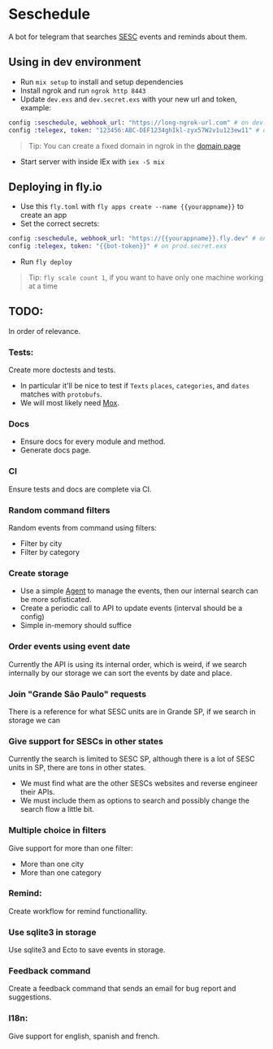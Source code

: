 # Seschedule

A bot for telegram that searches [SESC](https://www.sescsp.org.br/) events and reminds about them.

## Using in dev environment

  * Run `mix setup` to install and setup dependencies
  * Install ngrok and run `ngrok http 8443`
  * Update `dev.exs` and `dev.secret.exs` with your new url and token, example:

  ```elixir
  config :seschedule, webhook_url: "https://long-ngrok-url.com" # on dev.exs
  config :telegex, token: "123456:ABC-DEF1234ghIkl-zyx57W2v1u123ew11" # on dev.secret.exs
  ```
  > Tip: You can create a fixed domain in ngrok in the [domain page](https://dashboard.ngrok.com/cloud-edge/domains)

  * Start server with inside IEx with `iex -S mix`


## Deploying in fly.io

  * Use this `fly.toml` with `fly apps create --name {{yourappname}}` to create an app
  * Set the correct secrets:
  ```elixir
  config :seschedule, webhook_url: "https://{{yourappname}}.fly.dev" # on prod.exs
  config :telegex, token: "{{bot-token}}" # on prod.secret.exs
  ```
  * Run `fly deploy`
  > Tip: `fly scale count 1`, if you want to have only one machine working at a time



## TODO:

In order of relevance.

### Tests:

Create more doctests and tests.
* In particular it'll be nice to test if `Texts` `places`, `categories`, and `dates` matches with `protobufs`.
* We will most likely need [Mox](https://hexdocs.pm/mox/Mox.html).

### Docs

* Ensure docs for every module and method.
* Generate docs page.

### CI

Ensure tests and docs are complete via CI.

### Random command filters

Random events from command using filters:
* Filter by city
* Filter by category

### Create storage

* Use a simple [Agent](https://hexdocs.pm/elixir/1.16.0/Agent.html) to manage the events, then our internal search can be more sofisticated.
* Create a periodic call to API to update events (interval should be a config)
* Simple in-memory should suffice

### Order events using event date

Currently the API is using its internal order, which is weird, if we search internally by our storage we can sort the events by date and place.

### Join "Grande São Paulo" requests

There is a reference for what SESC units are in Grande SP, if we search in storage we can 

### Give support for SESCs in other states

Currently the search is limited to SESC SP, although there is a lot of SESC units in SP, there are tons in other states.
* We must find what are the other SESCs websites and reverse engineer their APIs.
* We must include them as options to search and possibly change the search flow a little bit.


### Multiple choice in filters

Give support for more than one filter:
* More than one city
* More than one category

### Remind:

Create workflow for remind functionallity.

### Use sqlite3 in storage

Use sqlite3 and Ecto to save events in storage.

### Feedback command

Create a feedback command that sends an email for bug report and suggestions.

### I18n:

Give support for english, spanish and french.
